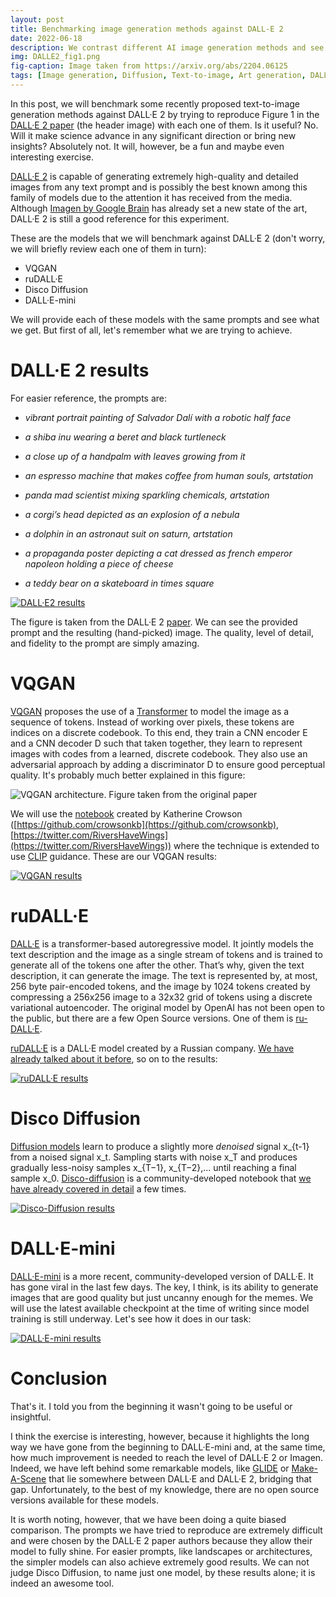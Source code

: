 ```yaml
---
layout: post
title: Benchmarking image generation methods against DALL-E 2
date: 2022-06-18
description: We contrast different AI image generation methods and see how they fare against DALL-E 2
img: DALLE2_fig1.png
fig-caption: Image taken from https://arxiv.org/abs/2204.06125
tags: [Image generation, Diffusion, Text-to-image, Art generation, DALLE, VQGAN]
---
```


In this post, we will benchmark some recently proposed text-to-image generation methods against DALL·E 2 by trying to reproduce Figure 1 in the [DALL·E 2 paper](https://arxiv.org/abs/2204.06125) (the header image) with each one of them. Is it useful? No. Will it make science advance in any significant direction or bring new insights? Absolutely not. It will, however, be a fun and maybe even interesting exercise.

[DALL·E 2](https://openai.com/dall-e-2/) is capable of generating extremely high-quality and detailed images from any text prompt and is possibly the best known among this family of models due to the attention it has received from the media. Although [Imagen by Google Brain](https://imagen.research.google/) has already set a new state of the art, DALL·E 2 is still a good reference for this experiment.

These are the models that we will benchmark against DALL·E 2 (don't worry, we will briefly review each one of them in turn):

- VQGAN
- ruDALL·E
- Disco Diffusion
- DALL·E-mini

We will provide each of these models with the same prompts and see what we get. But first of all, let's remember what we are trying to achieve.

# DALL·E 2 results

For easier reference, the prompts are:

- *vibrant portrait painting of Salvador Dalí with a robotic half face*

- *a shiba inu wearing a beret and black turtleneck*

- *a close up of a handpalm with leaves growing from it*

- *an espresso machine that makes coffee from human souls, artstation*

- *panda mad scientist mixing sparkling chemicals, artstation*

- *a corgi’s head depicted as an explosion of a nebula*

- *a dolphin in an astronaut suit on saturn, artstation*

- *a propaganda poster depicting a cat dressed as french emperor napoleon holding a piece of cheese*

- *a teddy bear on a skateboard in times square*

[![DALL·E2 results]({{site.baseurl}}/assets/img/2022-06-18-BenchmarkingImageGenerationMethodsAgainstDALLE2/DALLE2_fig1.png)]({{site.baseurl}}/assets/img/2022-06-18-BenchmarkingImageGenerationMethodsAgainstDALLE2/DALLE2_fig1.png)

The figure is taken from the DALL·E 2 [paper](https://arxiv.org/abs/2204.06125). We can see the provided prompt and the resulting (hand-picked) image. The quality, level of detail, and fidelity to the prompt are simply amazing.

# VQGAN

[VQGAN](https://arxiv.org/abs/2012.09841) proposes the use of a [Transformer](https://arxiv.org/abs/1706.03762) to model the image as a sequence of tokens. Instead of working over pixels, these tokens are indices on a discrete codebook. To this end, they train a CNN encoder E and a CNN decoder D such that taken together, they learn to represent images with codes from a learned, discrete codebook. They also use an adversarial approach by adding a discriminator D to ensure good perceptual quality. It's probably much better explained in this figure:

![VQGAN architecture. Figure taken from the original paper]({{site.baseurl}}/assets/img/2022-06-18-BenchmarkingImageGenerationMethodsAgainstDALLE2/VQGAN_figure.png)

We will use the [notebook](https://colab.research.google.com/github/justin-bennington/somewhere-ml/blob/main/S2_VQGAN%2BCLIP_Classic.ipynb) created by Katherine Crowson ([https://github.com/crowsonkb](https://github.com/crowsonkb), [https://twitter.com/RiversHaveWings](https://twitter.com/RiversHaveWings)) where the technique is extended to use [CLIP](https://openai.com/blog/clip/) guidance. These are our VQGAN results:

[![VQGAN results]({{site.baseurl}}/assets/img/2022-06-18-BenchmarkingImageGenerationMethodsAgainstDALLE2/VQGAN_wikiart.png)]({{site.baseurl}}/assets/img/2022-06-18-BenchmarkingImageGenerationMethodsAgainstDALLE2/VQGAN_wikiart.png)

# ruDALL·E

[DALL·E](https://openai.com/blog/dall-e/) is a transformer-based autoregressive model. It jointly models the text description and the image as a single stream of tokens and is trained to generate all of the tokens one after the other. That’s why, given the text description, it can generate the image. The text is represented by, at most, 256 byte pair-encoded tokens, and the image by 1024 tokens created by compressing a 256x256 image to a 32x32 grid of tokens using a discrete variational autoencoder. The original model by OpenAI has not been open to the public, but there are a few Open Source versions. One of them is [ru-DALL·E](https://github.com/ai-forever/ru-dalle).

[ruDALL·E](https://github.com/ai-forever/ru-dalle) is a DALL·E model created by a Russian company. [We have already talked about it before](https://robertofont.github.io/IllustratedFairyTales/), so on to the results:

[![ruDALL·E results]({{site.baseurl}}/assets/img/2022-06-18-BenchmarkingImageGenerationMethodsAgainstDALLE2/ruDALLE.png)]({{site.baseurl}}/assets/img/2022-06-18-BenchmarkingImageGenerationMethodsAgainstDALLE2/ruDALLE.png)

# Disco Diffusion

[Diffusion models](https://arxiv.org/abs/2105.05233) learn to produce a slightly more *denoised* signal x_{t-1} from a noised signal x_t. Sampling starts with noise x_T and produces gradually less-noisy samples x_{T−1}, x_{T−2},... until reaching a final sample x_0. [Disco-diffusion](https://colab.research.google.com/github/alembics/disco-diffusion/blob/main/Disco_Diffusion.ipynb) is a community-developed notebook that [we have already covered in detail](https://robertofont.github.io/UsingDiffusionToPaintWithStyle/) a few times.

[![Disco-Diffusion results]({{site.baseurl}}/assets/img/2022-06-18-BenchmarkingImageGenerationMethodsAgainstDALLE2/DiscoDiffusion.png)]({{site.baseurl}}/assets/img/2022-06-18-BenchmarkingImageGenerationMethodsAgainstDALLE2/DiscoDiffusion.png)

# DALL·E-mini

[DALL·E-mini](https://github.com/borisdayma/DALL·E-mini) is a more recent, community-developed version of DALL·E. It has gone viral in the last few days. The key, I think, is its ability to generate images that are good quality but just uncanny enough for the memes. We will use the latest available checkpoint at the time of writing since model training is still underway. Let's see how it does in our task:

[![DALL·E-mini results]({{site.baseurl}}/assets/img/2022-06-18-BenchmarkingImageGenerationMethodsAgainstDALLE2/DALLE-mini.png)]({{site.baseurl}}/assets/img/2022-06-18-BenchmarkingImageGenerationMethodsAgainstDALLE2/DALLE-mini.png)

# Conclusion

That's it. I told you from the beginning it wasn't going to be useful or insightful.

I think the exercise is interesting, however, because it highlights the long way we have gone from the beginning to DALL·E-mini and, at the same time, how much improvement is needed to reach the level of DALL·E 2 or Imagen. Indeed, we have left behind some remarkable models, like [GLIDE](https://arxiv.org/abs/2112.10741) or [Make-A-Scene](https://arxiv.org/abs/2203.13131) that lie somewhere between DALL·E and DALL·E 2, bridging that gap. Unfortunately, to the best of my knowledge, there are no open source versions available for these models.

It is worth noting, however, that we have been doing a quite biased comparison. The prompts we have tried to reproduce are extremely difficult and were chosen by the DALL·E 2 paper authors because they allow their model to fully shine. For easier prompts, like landscapes or architectures, the simpler models can also achieve extremely good results. We can not judge Disco Diffusion, to name just one model, by these results alone; it is indeed an awesome tool.
